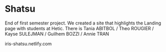 # Shatsu
End of first semester project. 
We created a site that highlights the Landing page with students at Hetic.
There is 
Tania ABITBOL /
Theo ROUGIER /
Kayse SULEJMAN /
Guilhem BOZZI /
Annie TRAN

iris-shatsu.netlify.com
